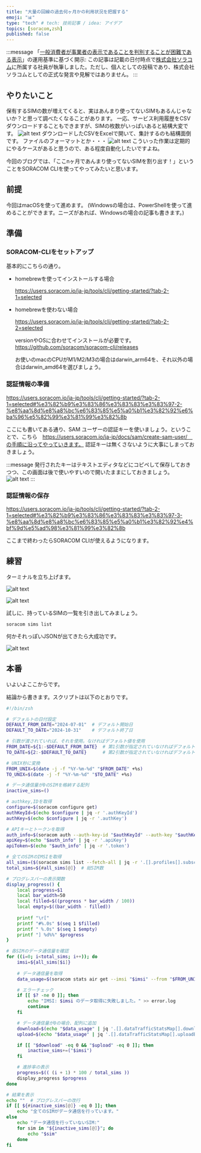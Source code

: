 ```yaml
---
title: "大量の回線の過去何ヶ月かの利用状況を把握する"
emoji: "📊"
type: "tech" # tech: 技術記事 / idea: アイデア
topics: [soracom,zsh]
published: false
---
```

:::message
「[一般消費者が事業者の表示であることを判別することが困難である表示](https://www.caa.go.jp/policies/policy/representation/fair_labeling/guideline/assets/representation_cms216_230328_03.pdf)」の運用基準に基づく開示: この記事は記載の日付時点で[株式会社ソラコム](https://soracom.jp/)に所属する社員が執筆しました。ただし、個人としての投稿であり、株式会社ソラコムとしての正式な発言や見解ではありません。
:::
## やりたいこと
保有するSIMの数が増えてくると、実はあんまり使ってないSIMもあるんじゃないか？と思って調べたくなることがあります。
一応、サービス利用履歴をCSVダウンロードすることもできますが、SIMの枚数がいっぱいあると結構大変です。
![alt text](image.png)
ダウンロードしたCSVをExcelで開いて、集計するのも結構面倒です。
ファイルのフォーマットとか・・・
![alt text](image-1.png)
こういった作業は定期的にやるケースがあると思うので、ある程度自動化したいですよね。

今回のブログでは、「ここnヶ月であんまり使ってないSIMを割り出す！」ということをSORACOM CLIを使ってやってみたいと思います。

## 前提
今回はmacOSを使って進めます。
(Windowsの場合は、PowerShellを使って進めることができます。ニーズがあれば、Windowsの場合の記事も書きます。)

## 準備

### SORACOM-CLIをセットアップ
基本的にこちらの通り。
- homebrewを使ってインストールする場合
    
    https://users.soracom.io/ja-jp/tools/cli/getting-started/?tab-2-1=selected

- homebrewを使わない場合
    
    https://users.soracom.io/ja-jp/tools/cli/getting-started/?tab-2-2=selected

    versionやOSに合わせてインストールが必要です。
    https://github.com/soracom/soracom-cli/releases

    お使いのmacのCPUがM1/M2/M3の場合はdarwin_arm64を、それ以外の場合はdarwin_amd64を選びましょう。



### 認証情報の準備
https://users.soracom.io/ja-jp/tools/cli/getting-started/?tab-2-1=selected#%e3%82%b9%e3%83%86%e3%83%83%e3%83%97-2-%e8%aa%8d%e8%a8%bc%e6%83%85%e5%a0%b1%e3%82%92%e6%ba%96%e5%82%99%e3%81%99%e3%82%8b

ここにも書いてある通り、SAM ユーザーの認証キーを使いましょう。ということで、こちら　https://users.soracom.io/ja-jp/docs/sam/create-sam-user/　の手順に沿ってやっていきます。
認証キーは無くさないように大事にしまっておきましょう。

:::message
発行されたキーはテキストエディタなどにコピペして保存しておきつつ、この画面は後で使いやすいので開いたままにしておきましょう。
![alt text](image-2.png)
:::

### 認証情報の保存
https://users.soracom.io/ja-jp/tools/cli/getting-started/?tab-2-1=selected#%e3%82%b9%e3%83%86%e3%83%83%e3%83%97-3-%e8%aa%8d%e8%a8%bc%e6%83%85%e5%a0%b1%e3%82%92%e4%bf%9d%e5%ad%98%e3%81%99%e3%82%8b

ここまで終わったらSORACOM CLIが使えるようになります。

## 練習
ターミナルを立ち上げます。

![alt text](image-3.png)

![alt text](image-4.png)

試しに、持っているSIMの一覧を引き出してみましょう。
```
soracom sims list
```
何かそれっぽいJSONが出てきたら大成功です。

![alt text](image-6.png)

## 本番

いよいよここからです。


結論から書きます。スクリプトは以下のとおりです。

```zsh
#!/bin/zsh

# デフォルトの日付設定
DEFAULT_FROM_DATE="2024-07-01"  # デフォルト開始日
DEFAULT_TO_DATE="2024-10-31"    # デフォルト終了日

# 引数が渡されていれば、それを使用。なければデフォルト値を使用
FROM_DATE=${1:-$DEFAULT_FROM_DATE}  # 第1引数が指定されていなければデフォルト値
TO_DATE=${2:-$DEFAULT_TO_DATE}      # 第2引数が指定されていなければデフォルト値

# UNIX秒に変換
FROM_UNIX=$(date -j -f "%Y-%m-%d" "$FROM_DATE" +%s)
TO_UNIX=$(date -j -f "%Y-%m-%d" "$TO_DATE" +%s)

# データ通信量が0のSIMを格納する配列
inactive_sims=()

# authkey,IDを取得
configure=$(soracom configure get)
authKeyId=$(echo $configure | jq -r '.authKeyId')
authKey=$(echo $configure | jq -r '.authKey')

# APIキーとトークンを取得
auth_info=$(soracom auth --auth-key-id "$authKeyId" --auth-key "$authKey" --token-timeout-seconds 3600)
apiKey=$(echo "$auth_info" | jq -r '.apiKey')
apiToken=$(echo "$auth_info" | jq -r '.token')

# 全てのSIMのIMSIを取得
all_sims=($(soracom sims list --fetch-all | jq -r '.[].profiles[].subscribers[].imsi'))
total_sims=${#all_sims[@]}  # 総SIM数

# プログレスバーの表示関数
display_progress() {
    local progress=$1
    local bar_width=50
    local filled=$((progress * bar_width / 100))
    local empty=$((bar_width - filled))
    
    printf "\r["
    printf "#%.0s" $(seq 1 $filled)
    printf " %.0s" $(seq 1 $empty)
    printf "] %d%%" $progress
}

# 各SIMのデータ通信量を確認
for ((i=0; i<total_sims; i++)); do
    imsi=${all_sims[$i]}
    
    # データ通信量を取得
    data_usage=$(soracom stats air get --imsi "$imsi" --from "$FROM_UNIX" --to "$TO_UNIX" --period "month" --api-key "$apiKey" --api-token "$apiToken" 2>> error.log)

    # エラーチェック
    if [[ $? -ne 0 ]]; then
        echo "IMSI: $imsi のデータ取得に失敗しました。" >> error.log
        continue
    fi

    # データ通信量が0の場合、配列に追加
    download=$(echo "$data_usage" | jq '.[].dataTrafficStatsMap[].downloadByteSizeTotal' | awk '{s+=$1} END {print s}')
    upload=$(echo "$data_usage" | jq '.[].dataTrafficStatsMap[].uploadByteSizeTotal' | awk '{s+=$1} END {print s}')

    if [[ "$download" -eq 0 && "$upload" -eq 0 ]]; then
        inactive_sims+=("$imsi")
    fi

    # 進捗率の表示
    progress=$(( (i + 1) * 100 / total_sims ))
    display_progress $progress
done

# 結果を表示
echo ""  # プログレスバーの改行
if [[ ${#inactive_sims[@]} -eq 0 ]]; then
    echo "全てのSIMがデータ通信を行っています。"
else
    echo "データ通信を行っていないSIM:"
    for sim in "${inactive_sims[@]}"; do
        echo "$sim"
    done
fi
```
